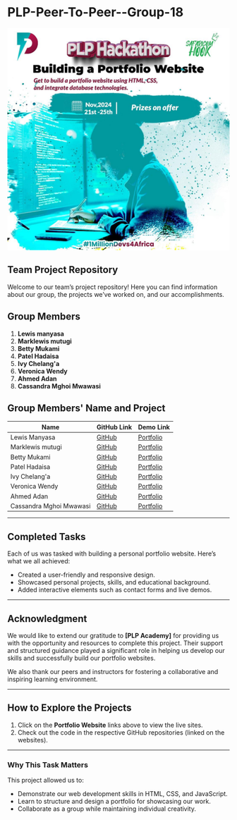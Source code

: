 # PLP-Peer-To-Peer--Group-18
![Alt text](assets/Hackathon-poster.jpg)

## Team Project Repository
Welcome to our team’s project repository! Here you can find information about our group, the projects we’ve worked on, and our accomplishments.

## Group Members

1. **Lewis manyasa**
2. **Marklewis mutugi**
3. **Betty Mukami**
4. **Patel Hadaisa**
5. **Ivy Chelang'a**
6. **Veronica Wendy**
7. **Ahmed Adan**
8. **Cassandra Mghoi Mwawasi**


## Group Members' Name and Project

| Name             | GitHub Link                              | Demo Link                         |
|------------------|------------------------------------------|------------------------------------|
| Lewis Manyasa    | [GitHub](https://github.com/kinglui2/my-personal-website-portfolio-Group-18.git) | [Portfolio](https://kinglui2.github.io/my-personal-website-portfolio-Group-18/) |
| Marklewis mutugi        | [GitHub](https://github.com/lewiii254/Portfolio)     | [Portfolio](https://lewiii254.github.io/Portfolio/) |
| Betty Mukami    | [GitHub](https://github.com/Bettylmm/myportfolio-group18.git) | [Portfolio](https://github.com/Bettylmm/myportfolio-group18.git) |
| Patel Hadaisa     | [GitHub](https://github.com/PatelFamily21/patelfamily21.github.io)  | [Portfolio](http://patelfamily21.github.io) |
| Ivy Chelang'a     | [GitHub](https://github.com/dianamiller)  | [Portfolio](https://github.com/IvyG111/Portfolio.git) |
| Veronica Wendy     | [GitHub](https://github.com/V4Me-star/hackathon-1.git)  | [Portfolio](https://github.com/V4Me-star/hackathon-1.git) |
| Ahmed Adan     | [GitHub](https://github.com/Noor3600/SafaricomHookHackathon1-Group18.git)  | [Portfolio](https://github.com/Noor3600/SafaricomHookHackathon1-Group18.git) |
| Cassandra Mghoi Mwawasi | [GitHub](https://github.com/Ceemghoi/Portolio.git)  | [Portfolio](https://github.com/Ceemghoi/Portolio.git) |

---

## Completed Tasks

Each of us was tasked with building a personal portfolio website. Here’s what we all achieved:  
- Created a user-friendly and responsive design.  
- Showcased personal projects, skills, and educational background.  
- Added interactive elements such as contact forms and live demos.  

---
## Acknowledgment

We would like to extend our gratitude to **[PLP Academy]** for providing us with the opportunity and resources to complete this project. Their support and structured guidance played a significant role in helping us develop our skills and successfully build our portfolio websites.

We also thank our peers and instructors for fostering a collaborative and inspiring learning environment.

---

## How to Explore the Projects
1. Click on the **Portfolio Website** links above to view the live sites.
2. Check out the code in the respective GitHub repositories (linked on the websites).

---

### **Why This Task Matters**
This project allowed us to:  
- Demonstrate our web development skills in HTML, CSS, and JavaScript.  
- Learn to structure and design a portfolio for showcasing our work.  
- Collaborate as a group while maintaining individual creativity.
